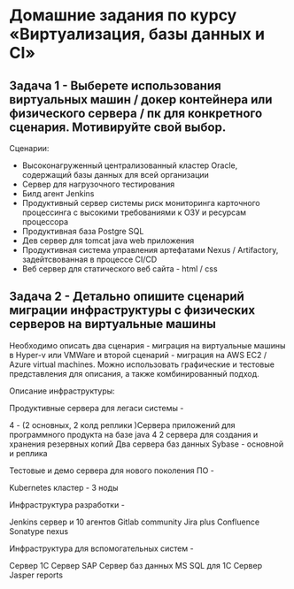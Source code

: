 # Домашние задания по курсу «Виртуализация, базы данных и CI»

## Задача 1 - Выберете использования виртуальных машин  / докер контейнера или физического сервера / пк для конкретного сценария. Мотивируйте свой выбор.

Cценарии:

- Высоконагруженный централизованный кластер Oracle, содержащий базы данных для всей организации
- Сервер для нагрузочного тестирования
- Билд агент Jenkins
- Продуктивный сервер системы риск мониторинга карточного процессинга с высокими требованиями к ОЗУ и ресурсам процессора 
- Продуктивная база Postgre SQL
- Дев сервер для tomcat java web приложения 
- Продуктивная система управления артефатами Nexus / Artifactory, задейтсвованная в процессе CI/CD
- Веб сервер для статического веб сайта - html / css 

## Задача 2 - Детально опишите сценарий миграции инфраструктуры с физических серверов на виртуальные машины 

Необходимо описать два сценария - миграция на виртуальные машины в Hyper-v или VMWare и второй сценарий - миграция на AWS ЕС2 / Azure virtual machines. Можно использовать графические и тестовые представления для описания, а также комбинированный подход. 

Описание инфраструктуры:

Продуктивные сервера для легаси системы -

4  - (2 основных, 2 колд реплики )Сервера приложений для программного продукта на базе java 4
2 сервера для создания и хранения резервных копий
Два сервера баз данных Sybase - основной и реплика

Тестовые и демо сервера для нового поколения ПО -

Kubernetes кластер - 3 ноды 


Инфраструктура разработки -

Jenkins сервер и 10 агентов
Gitlab community 
Jira plus Confluence 
Sonatype nexus 

Инфраструктура для вспомогательных систем -

Сервер 1С
Сервер SAP 
Сервер баз данных MS SQL для 1С
Сервер Jasper reports 
